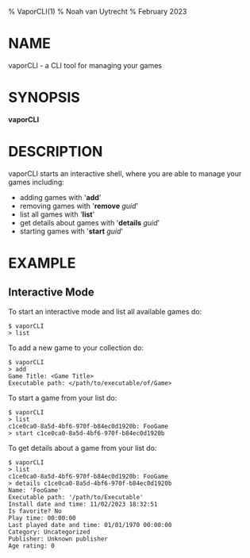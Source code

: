 % VaporCLI(1) 
% Noah van Uytrecht 
% February 2023 

# NAME

vaporCLI - a CLI tool for managing your games

# SYNOPSIS

**vaporCLI**

# DESCRIPTION

vaporCLI starts an interactive shell, where you are able to manage your games including:
- adding games with '**add**'
- removing games with '**remove** _guid_'
- list all games with '**list**'
- get details about games with '**details** _guid_'
- starting games with '**start** _guid_'

# EXAMPLE

## Interactive Mode

To start an interactive mode and list all available games do:

    $ vaporCLI
    > list

To add a new game to your collection do:

    $ vaporCLI
    > add
    Game Title: <Game Title>
    Executable path: </path/to/executable/of/Game>

To start a game from your list do:

    $ vaporCLI
    > list
    c1ce0ca0-8a5d-4bf6-970f-b84ec0d1920b: FooGame 
    > start c1ce0ca0-8a5d-4bf6-970f-b84ec0d1920b

To get details about a game from your list do:

    $ vaporCLI
    > list
    c1ce0ca0-8a5d-4bf6-970f-b84ec0d1920b: FooGame 
    > details c1ce0ca0-8a5d-4bf6-970f-b84ec0d1920b
    Name: 'FooGame'
    Executable path: '/path/to/Executable'
    Install date and time: 11/02/2023 18:32:51
    Is favorite? No
    Play time: 00:00:00
    Last played date and time: 01/01/1970 00:00:00
    Category: Uncategorized
    Publisher: Unknown publisher
    Age rating: 0
